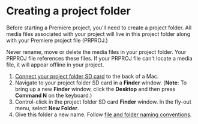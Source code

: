 # Creating a project folder

Before starting a Premiere project, you'll need to create a project folder. All media files associated with your project will live in this project folder along with your Premiere project file \(PRPROJ.\)

Never rename, move or delete the media files in your project folder. Your PRPROJ file references these files. If your PRPROJ file can't locate a media file, it will appear offline in your project.

1. [Connect your project folder SD card](connecting-your-project-folder-sd-card.md) to the back of a Mac.
2. Navigate to your project folder SD card in a **Finder** window. \(**Note**: To bring up a new **Finder** window, click the **Desktop** and then press **Command N** on the keyboard.\)
3. Control-click in the project folder SD card **Finder** window. In the fly-out menu, select **New Folder**.
4. Give this folder a new name. Follow [file and folder naming conventions](https://jjloomis.gitbooks.io/file-and-folder-management/content/file-and-folder-naming-conventions.html).


